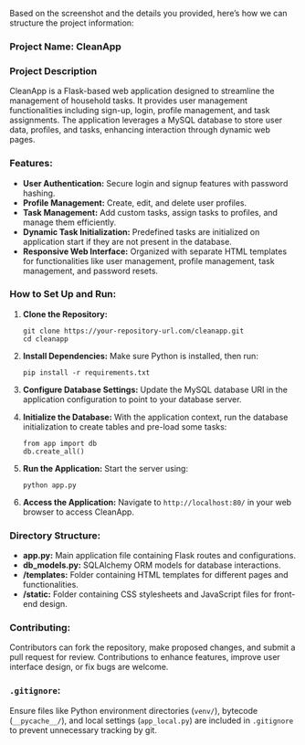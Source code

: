 Based on the screenshot and the details you provided, here’s how we can structure the project information:

### Project Name: **CleanApp**

### Project Description
CleanApp is a Flask-based web application designed to streamline the management of household tasks. It provides user management functionalities including sign-up, login, profile management, and task assignments. The application leverages a MySQL database to store user data, profiles, and tasks, enhancing interaction through dynamic web pages.

### Features:
- **User Authentication:** Secure login and signup features with password hashing.
- **Profile Management:** Create, edit, and delete user profiles.
- **Task Management:** Add custom tasks, assign tasks to profiles, and manage them efficiently.
- **Dynamic Task Initialization:** Predefined tasks are initialized on application start if they are not present in the database.
- **Responsive Web Interface:** Organized with separate HTML templates for functionalities like user management, profile management, task management, and password resets.

### How to Set Up and Run:
1. **Clone the Repository:**
   ```
   git clone https://your-repository-url.com/cleanapp.git
   cd cleanapp
   ```

2. **Install Dependencies:**
   Make sure Python is installed, then run:
   ```
   pip install -r requirements.txt
   ```

3. **Configure Database Settings:**
   Update the MySQL database URI in the application configuration to point to your database server.

4. **Initialize the Database:**
   With the application context, run the database initialization to create tables and pre-load some tasks:
   ```
   from app import db
   db.create_all()
   ```

5. **Run the Application:**
   Start the server using:
   ```
   python app.py
   ```

6. **Access the Application:**
   Navigate to `http://localhost:80/` in your web browser to access CleanApp.

### Directory Structure:
- **app.py:** Main application file containing Flask routes and configurations.
- **db_models.py:** SQLAlchemy ORM models for database interactions.
- **/templates:** Folder containing HTML templates for different pages and functionalities.
- **/static:** Folder containing CSS stylesheets and JavaScript files for front-end design.

### Contributing:
Contributors can fork the repository, make proposed changes, and submit a pull request for review. Contributions to enhance features, improve user interface design, or fix bugs are welcome.

### `.gitignore`:
Ensure files like Python environment directories (`venv/`), bytecode (`__pycache__/`), and local settings (`app_local.py`) are included in `.gitignore` to prevent unnecessary tracking by git.
